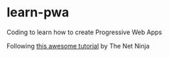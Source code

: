 # learn-pwa
Coding to learn how to create Progressive Web Apps

Following <a href="https://www.youtube.com/playlist?list=PL4cUxeGkcC9gTxqJBcDmoi5Q2pzDusSL7" target="_blank">this awesome tutorial</a> by The Net Ninja 
